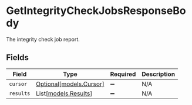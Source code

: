 # GetIntegrityCheckJobsResponseBody

The integrity check job report.


## Fields

| Field                                          | Type                                           | Required                                       | Description                                    |
| ---------------------------------------------- | ---------------------------------------------- | ---------------------------------------------- | ---------------------------------------------- |
| `cursor`                                       | [Optional[models.Cursor]](../models/cursor.md) | :heavy_minus_sign:                             | N/A                                            |
| `results`                                      | List[[models.Results](../models/results.md)]   | :heavy_minus_sign:                             | N/A                                            |
